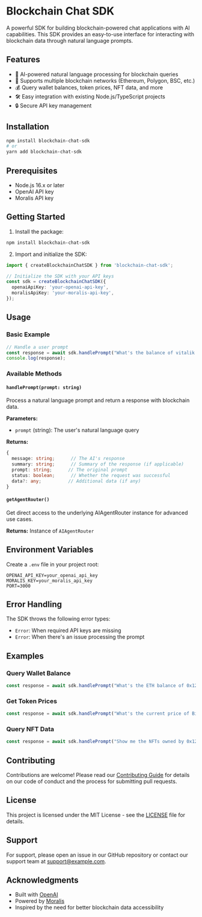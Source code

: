 # Blockchain Chat SDK

A powerful SDK for building blockchain-powered chat applications with AI capabilities. This SDK provides an easy-to-use interface for interacting with blockchain data through natural language prompts.

## Features

- 🤖 AI-powered natural language processing for blockchain queries
- 🔗 Supports multiple blockchain networks (Ethereum, Polygon, BSC, etc.)
- 💰 Query wallet balances, token prices, NFT data, and more
- 🛠️ Easy integration with existing Node.js/TypeScript projects
- 🔒 Secure API key management

## Installation

```bash
npm install blockchain-chat-sdk
# or
yarn add blockchain-chat-sdk
```

## Prerequisites

- Node.js 16.x or later
- OpenAI API key
- Moralis API key

## Getting Started

1. Install the package:

```bash
npm install blockchain-chat-sdk
```

2. Import and initialize the SDK:

```typescript
import { createBlockchainChatSDK } from 'blockchain-chat-sdk';

// Initialize the SDK with your API keys
const sdk = createBlockchainChatSDK({
  openaiApiKey: 'your-openai-api-key',
  moralisApiKey: 'your-moralis-api-key',
});
```

## Usage

### Basic Example

```typescript
// Handle a user prompt
const response = await sdk.handlePrompt("What's the balance of vitalik.eth?");
console.log(response);
```

### Available Methods

#### `handlePrompt(prompt: string)`

Process a natural language prompt and return a response with blockchain data.

**Parameters:**
- `prompt` (string): The user's natural language query

**Returns:**
```typescript
{
  message: string;      // The AI's response
  summary: string;      // Summary of the response (if applicable)
  prompt: string;      // The original prompt
  status: boolean;      // Whether the request was successful
  data?: any;          // Additional data (if any)
}
```

#### `getAgentRouter()`

Get direct access to the underlying AIAgentRouter instance for advanced use cases.

**Returns:** Instance of `AIAgentRouter`

## Environment Variables

Create a `.env` file in your project root:

```env
OPENAI_API_KEY=your_openai_api_key
MORALIS_KEY=your_moralis_api_key
PORT=3000
```

## Error Handling

The SDK throws the following error types:

- `Error`: When required API keys are missing
- `Error`: When there's an issue processing the prompt

## Examples

### Query Wallet Balance

```typescript
const response = await sdk.handlePrompt("What's the ETH balance of 0x1234...?");
```

### Get Token Prices

```typescript
const response = await sdk.handlePrompt("What's the current price of Bitcoin?");
```

### Query NFT Data

```typescript
const response = await sdk.handlePrompt("Show me the NFTs owned by 0x1234...");
```

## Contributing

Contributions are welcome! Please read our [Contributing Guide](CONTRIBUTING.md) for details on our code of conduct and the process for submitting pull requests.

## License

This project is licensed under the MIT License - see the [LICENSE](LICENSE) file for details.

## Support

For support, please open an issue in our GitHub repository or contact our support team at support@example.com.

## Acknowledgments

- Built with [OpenAI](https://openai.com/)
- Powered by [Moralis](https://moralis.io/)
- Inspired by the need for better blockchain data accessibility
